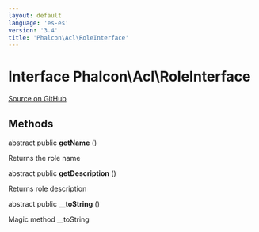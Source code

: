 ```yaml
---
layout: default
language: 'es-es'
version: '3.4'
title: 'Phalcon\Acl\RoleInterface'
---
```

# Interface **Phalcon\Acl\RoleInterface**

<a href="https://github.com/phalcon/cphalcon/tree/v3.4.0/phalcon/acl/roleinterface.zep" class="btn btn-default btn-sm">Source on GitHub</a>

## Methods
abstract public  **getName** ()

Returns the role name


abstract public  **getDescription** ()

Returns role description


abstract public  **__toString** ()

Magic method __toString
